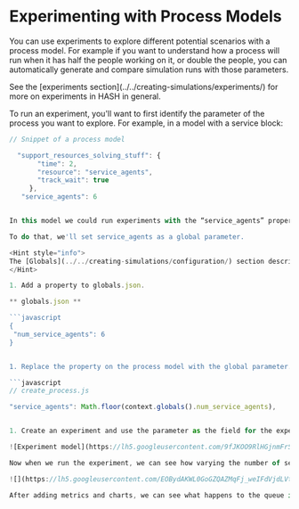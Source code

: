 # Experimenting with Process Models

You can use experiments to explore different potential scenarios with a process model. For example if you want to understand how a process will run when it has half the people working on it, or double the people, you can automatically generate and compare simulation runs with those parameters.

<Hint style="info">
See the [experiments section](../../creating-simulations/experiments/) for more on experiments in HASH in general.
</Hint>

To run an experiment, you'll want to first identify the parameter of the process you want to explore. For example, in a model with a service block:

```javascript
// Snippet of a process model

  "support_resources_solving_stuff": {
       "time": 2,
       "resource": "service_agents",
       "track_wait": true
     },
   "service_agents": 6


In this model we could run experiments with the “service_agents” property and see how it responds to different numbers of agents.

To do that, we'll set service_agents as a global parameter.

<Hint style="info">
The [Globals](../../creating-simulations/configuration/) section describes how and why to use globals.
</Hint>

1. Add a property to globals.json.

** globals.json **

```javascript
{
 "num_service_agents": 6
}


1. Replace the property on the process model with the global parameter.

```javascript
// create_process.js

"service_agents": Math.floor(context.globals().num_service_agents),


1. Create an experiment and use the parameter as the field for the experiment

![Experiment model](https://lh5.googleusercontent.com/9fJKOO9RlHGjnmFrS4gX2mAWDjXLHlHLTTbfYbFIxBsJ_PWIToyh9N-s0kRCSJU_jWi3sQ1v1bQISW774tbTqy_C7apNVzbr3lEJFxhJndlzWnYlXdWzrAqq2rQOssuLLdw4hP3j)

Now when we run the experiment, we can see how varying the number of service agents effects the descriptive metrics of the process model.

![](https://lh5.googleusercontent.com/EOBydAKWL0GoGZQAZMqFj_weIFdVjdLVtcPX1Q3mtftPQiOfQoPPVk0hc3lS4j1mVp_T2A-ByLBYk9yWlmzMm74sjcALRnyfhLAX-taDlfrpbmcwWsbEs3fTnKg4E1_f6_1fLF4X)

After adding metrics and charts, we can see what happens to the queue in the experiment. Provided the number of agents stays above 1, the queue will remain flat.

